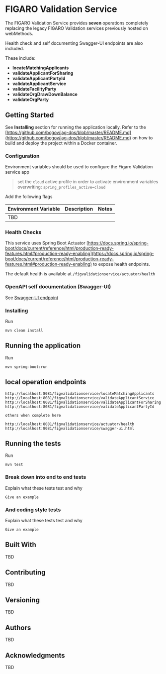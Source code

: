 # FIGARO Validation Service 

The FIGARO Validation Service provides **seven** operations completely replacing the legacy FIGARO Validation services previously hosted on webMethods.

Health check and self documenting Swagger-UI endpoints are also included.  

These include: 

- **locateMatchingApplicants**
- **validateApplicantForSharing**
- **validateApplicantPartyId**
- **validateApplicantService**
- **validateFacilityParty**
- **validateOrgDrawDownBalance**
- **validateOrgParty**

## Getting Started

See **Installing** section for running the application locally. Refer to the [https://github.com/bcgov/jag-dps/blob/master/README.md](https://github.com/bcgov/jag-dps/blob/master/README.md) on how to 
build and deploy the project within a Docker container.

### Configuration

Environment variables should be used to configure the Figaro Validation service app

> set the `cloud` active profile in order to activate environment variables overwriting: `spring_profiles_active=cloud`

Add the following flags

| Environment Variable  | Description   | Notes   |
|---|---|---|
|TBD|   |   |

### Health Checks

This service uses Spring Boot Actuator [https://docs.spring.io/spring-boot/docs/current/reference/html/production-ready-features.html#production-ready-enabling](https://docs.spring.io/spring-boot/docs/current/reference/html/production-ready-features.html#production-ready-enabling) to expose health endpoints.

The default health is available at `/figvalidationservice/actuator/health`

### OpenAPI self documentation (Swagger-UI)
 
See [Swagger-UI endpoint](http://localhost:8081/figvalidationservice/swagger-ui.html)
 
### Installing

Run

```
mvn clean install
```

## Running the application 

Run

```
mvn spring-boot:run
```

## local operation endpoints

```
http://localhost:8081/figvalidationservice/locateMatchingApplicants
http://localhost:8081/figvalidationservice/validateApplicantService
http://localhost:8081/figvalidationservice/validateApplicantForSharing
http://localhost:8081/figvalidationservice/validateApplicantPartyId

others when complete here

http://localhost:8081/figvalidationservice/actuator/health 
http://localhost:8081/figvalidationservice/swagger-ui.html
```

## Running the tests

Run  

```
mvn test
```

### Break down into end to end tests

Explain what these tests test and why

```
Give an example
```

### And coding style tests

Explain what these tests test and why

```
Give an example
```

## Built With

TBD

## Contributing

TBD

## Versioning

TBD

## Authors

TBD

## Acknowledgments

TBD





